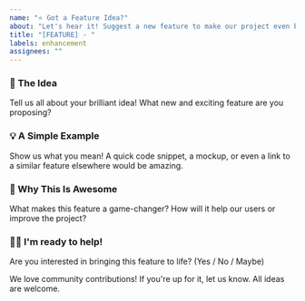 ```yaml
---
name: "⭐ Got a Feature Idea?"
about: "Let's hear it! Suggest a new feature to make our project even better."
title: "[FEATURE] - "
labels: enhancement
assignees: ""
---
```


### 🚀 The Idea

Tell us all about your brilliant idea! What new and exciting feature are you proposing?

### 💡 A Simple Example

Show us what you mean! A quick code snippet, a mockup, or even a link to a similar feature elsewhere would be amazing.

### 🌟 Why This Is Awesome

What makes this feature a game-changer? How will it help our users or improve the project?

### 🧑‍💻 I'm ready to help!

Are you interested in bringing this feature to life? (Yes / No / Maybe)

We love community contributions! If you're up for it, let us know. All ideas are welcome.
